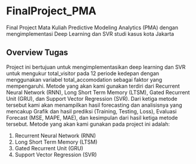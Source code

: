 # FinalProject_PMA
Final Project Mata Kuliah Predictive Modeling Analytics (PMA) dengan mengimplementasi Deep Learning dan SVR studi kasus kota Jakarta

## Overview Tugas
Project ini bertujuan untuk mengimplementasikan deep learning dan SVR untuk mengukur total_visitor pada 12 periode kedepan dengan menggunakan variabel total_accomodation sebagai faktor yang mempengaruhi. Metode yang akan kami gunakan terdiri dari Recurrent Neural Network (RNN), Long Short Term Memory (LTSM), Gated Recurrent Unit (GRU), dan Support Vector Regression (SVR). Dari ketiga metode tersebut kami akan menampilkan hasil forecasting dan analisisnya yang mencakup Grafik dan hasil prediksi (Training, Testing, Loss), Evaluasi Forecast (MSE, MAPE, MAE), dan kesimpulan dari hasil ketiga metode tersebut. 
Metode yang akan kami gunakan pada project ini adalah:
1. Recurrent Neural Network (RNN)
2. Long Short Term Memory (LTSM)
3. Gated Recurrent Unit (GRU)
4. Support Vector Regression (SVR)
